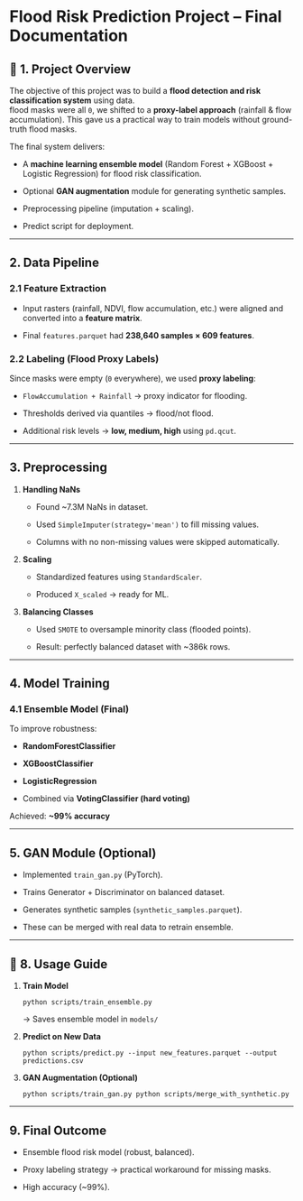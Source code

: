 
# Flood Risk Prediction Project – Final Documentation

## 📖 1. Project Overview

The objective of this project was to build a **flood detection and risk classification system** using data.  
flood masks were all `0`, we shifted to a **proxy-label approach** (rainfall & flow accumulation). This gave us a practical way to train models without ground-truth flood masks.

The final system delivers:

-   A **machine learning ensemble model** (Random Forest + XGBoost + Logistic Regression) for flood risk classification.
    
-   Optional **GAN augmentation** module for generating synthetic samples.
    
-   Preprocessing pipeline (imputation + scaling).
    
-   Predict script for deployment.
    

----------

## 2. Data Pipeline

### 2.1 Feature Extraction

-   Input rasters (rainfall, NDVI, flow accumulation, etc.) were aligned and converted into a **feature matrix**.
    
-   Final `features.parquet` had **238,640 samples × 609 features**.
    

### 2.2 Labeling (Flood Proxy Labels)

Since masks were empty (`0` everywhere), we used **proxy labeling**:

-   `FlowAccumulation + Rainfall` → proxy indicator for flooding.
    
-   Thresholds derived via quantiles → flood/not flood.
    
-   Additional risk levels → **low, medium, high** using `pd.qcut`.
    

----------

## 3. Preprocessing

1.  **Handling NaNs**
    
    -   Found ~7.3M NaNs in dataset.
        
    -   Used `SimpleImputer(strategy='mean')` to fill missing values.
        
    -   Columns with no non-missing values were skipped automatically.
        
2.  **Scaling**
    
    -   Standardized features using `StandardScaler`.
        
    -   Produced `X_scaled` → ready for ML.
        
3.  **Balancing Classes**
    
    -   Used `SMOTE` to oversample minority class (flooded points).
        
    -   Result: perfectly balanced dataset with ~386k rows.
        

----------

##  4. Model Training

    

### 4.1 Ensemble Model (Final)

To improve robustness:

-   **RandomForestClassifier**
    
-   **XGBoostClassifier**
    
-   **LogisticRegression**
    
-   Combined via **VotingClassifier (hard voting)**
    
Achieved: **~99% accuracy**
    

----------

##  5. GAN Module (Optional)


-   Implemented `train_gan.py` (PyTorch).
    
-   Trains Generator + Discriminator on balanced dataset.
    
-   Generates synthetic samples (`synthetic_samples.parquet`).
    
-   These can be merged with real data to retrain ensemble.
    


----------


## 🚀 8. Usage Guide

1.  **Train Model**
    
    `python scripts/train_ensemble.py` 
    
    → Saves ensemble model in `models/`
    
2.  **Predict on New Data**
    
    `python scripts/predict.py --input new_features.parquet --output predictions.csv` 
    
3.  **GAN Augmentation (Optional)**
    
    `python scripts/train_gan.py
    python scripts/merge_with_synthetic.py` 
    

----------


##  9. Final Outcome

-   Ensemble flood risk model (robust, balanced).
    
-   Proxy labeling strategy → practical workaround for missing masks.
    
-   High accuracy (~99%).
    
